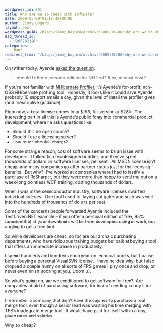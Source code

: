```yaml
---
wordpress_id: 291
title: Why are we so cheap with software?
date: 2009-03-09T01:18:42+00:00
author: Jimmy Bogard
layout: post
wordpress_guid: /blogs/jimmy_bogard/archive/2009/03/08/why-are-we-so-cheap-with-software.aspx
dsq_thread_id:
  - "265282126"
categories:
  - Rant
redirect_from: "/blogs/jimmy_bogard/archive/2009/03/08/why-are-we-so-cheap-with-software.aspx/"
---
```

On twitter today, Ayende [asked the question](http://twitter.com/ayende/status/1297780722):

> should I offer a personal edition for NH Prof? If so, at what cost?

If you&#8217;re not familiar with [NHibernate Profiler](http://nhprof.com/), it&#8217;s Ayende&#8217;s for-profit, non-OSS NHibernate profiling tool.&nbsp; Honestly, it looks like it could save Ayende probably 10 support emails a day, given the level of detail the profiler gives (and prescriptive guidance).

Right now, a beta license comes in at $195, full version at $280.&nbsp; The interesting part in all this is Ayende&#8217;s public foray into commercial product development, where he asks questions like:

  * Should this be open source?
  * Should I use a licensing server?
  * How much should I charge?

For some strange reason, cost of software seems to be an issue with developers.&nbsp; I talked to a few designer buddies, and they&#8217;ve spent _thousands_ of dollars on software licenses, per seat.&nbsp; An MSDN license isn&#8217;t cheap, and many companies go after partner status just for the licensing benefits.&nbsp; But why?&nbsp; I&#8217;ve worked at companies where I had to justify a purchase of ReSharper, but they were more than happy to send me out on a week-long pointless WCF training, costing thousands of dollars.

When I was in the semiconductor industry, software licenses dwarfed individual _salaries_.&nbsp; One tool I used for laying out gates and such was well into the hundreds of thousands of dollars per seat.

Some of the concerns people forwarded Ayende included the TestDriven.NET example &#8211; if you offer a personal edition of free, 95% (unscientific) of your downloads will be from developers using at work, but angling to get a free tool.

So while developers are cheap, so too are our archaic purchasing departments, who have ridiculous training budgets but balk at buying a tool that offers an immediate increase in productivity.

I spend hundreds and hundreds each year on technical books, but I pause before buying a personal VisualSVN license.&nbsp; I have no idea why, but I also dropped a couple hunny on all sorts of FPS games I play once and drop, or never even finish (looking at you, Doom 3).

So what&#8217;s going on, are we conditioned to get software for free?&nbsp; Are companies afraid of purchasing software, for fear of needing to buy it for _everyone_?

I remember a company that didn&#8217;t have the cajones to purchase a real merge tool, even though a senior lead was wasting his time merging with TFS&#8217;s inadequate merge tool.&nbsp; It would have paid for itself within a day, given rates and salaries.

Why so cheap?
